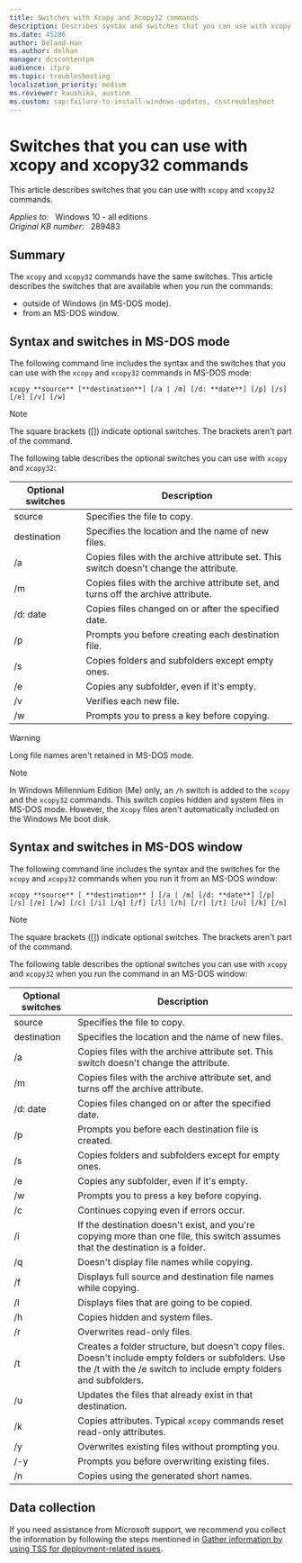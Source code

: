 ```yaml
---
title: Switches with Xcopy and Xcopy32 commands
description: Describes syntax and switches that you can use with xcopy and xcopy32 commands.
ms.date: 45286
author: Deland-Han
ms.author: delhan
manager: dcscontentpm
audience: itpro
ms.topic: troubleshooting
localization_priority: medium
ms.reviewer: kaushika, austinm
ms.custom: sap:failure-to-install-windows-updates, csstroubleshoot
---
```

# Switches that you can use with xcopy and xcopy32 commands

This article describes switches that you can use with `xcopy` and `xcopy32` commands.

_Applies to:_ &nbsp; Windows 10 - all editions  
_Original KB number:_ &nbsp; 289483

## Summary

The `xcopy` and `xcopy32` commands have the same switches. This article describes the switches that are available when you run the commands:

- outside of Windows (in MS-DOS mode).
- from an MS-DOS window.

## Syntax and switches in MS-DOS mode

The following command line includes the syntax and the switches that you can use with the `xcopy` and `xcopy32` commands in MS-DOS mode:

`xcopy **source** [**destination**] [/a | /m] [/d: **date**] [/p] [/s] [/e] [/v] [/w]`

> [!NOTE]
> The square brackets ([]) indicate optional switches. The brackets aren't part of the command.

The following table describes the optional switches you can use with `xcopy` and `xcopy32`:

|Optional switches|Description|
|---|---|
| source|Specifies the file to copy.|
| destination|Specifies the location and the name of new files.|
| /a|Copies files with the archive attribute set. This switch doesn't change the attribute.|
| /m|Copies files with the archive attribute set, and turns off the archive attribute.|
| /d: date|Copies files changed on or after the specified date.|
| /p|Prompts you before creating each destination file.|
| /s|Copies folders and subfolders except empty ones.|
| /e|Copies any subfolder, even if it's empty.|
| /v|Verifies each new file.|
| /w|Prompts you to press a key before copying.|
  
> [!WARNING]
> Long file names aren't retained in MS-DOS mode.

> [!NOTE]
> In Windows Millennium Edition (Me) only, an `/h` switch is added to the `xcopy` and the `xcopy32` commands. This switch copies hidden and system files in MS-DOS mode. However, the `Xcopy` files aren't automatically included on the Windows Me boot disk.

## Syntax and switches in MS-DOS window

The following command line includes the syntax and the switches for the `xcopy` and `xcopy32` commands when you run it from an MS-DOS window:

`xcopy **source** [ **destination** ] [/a | /m] [/d: **date**] [/p] [/s] [/e] [/w] [/c] [/i] [/q] [/f] [/l] [/h] [/r] [/t] [/u] [/k] [/n]`

> [!NOTE]
> The square brackets ([]) indicate optional switches. The brackets aren't part of the command.

The following table describes the optional switches you can use with `xcopy` and `xcopy32` when you run the command in an MS-DOS window:

|Optional switches|Description|
|---|---|
| source|Specifies the file to copy.|
|destination|Specifies the location and the name of new files.|
| /a|Copies files with the archive attribute set. This switch doesn't change the attribute.|
| /m|Copies files with the archive attribute set, and turns off the archive attribute.|
| /d: date|Copies files changed on or after the specified date.|
| /p|Prompts you before each destination file is created.|
| /s|Copies folders and subfolders except for empty ones.|
| /e|Copies any subfolder, even if it's empty.|
| /w|Prompts you to press a key before copying.|
| /c|Continues copying even if errors occur.|
| /i|If the destination doesn't exist, and you're copying more than one file, this switch assumes that the destination is a folder.|
| /q|Doesn't display file names while copying.|
| /f|Displays full source and destination file names while copying.|
| /l|Displays files that are going to be copied.|
| /h|Copies hidden and system files.|
| /r|Overwrites read-only files.|
| /t|Creates a folder structure, but doesn't copy files. Doesn't include empty folders or subfolders. Use the /t with the /e switch to include empty folders and subfolders.|
| /u|Updates the files that already exist in that destination.|
| /k|Copies attributes. Typical `xcopy` commands reset read-only attributes.|
| /y|Overwrites existing files without prompting you.|
| /-y|Prompts you before overwriting existing files.|
| /n|Copies using the generated short names.|
  
## Data collection

If you need assistance from Microsoft support, we recommend you collect the information by following the steps mentioned in [Gather information by using TSS for deployment-related issues](../windows-troubleshooters/gather-information-using-tss-deployment.md).
